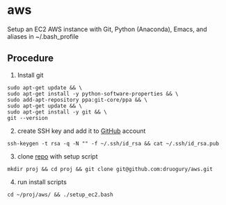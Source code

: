 # aws  
Setup an EC2 AWS instance with Git, Python (Anaconda), Emacs, and aliases in ~/.bash_profile

## Procedure  
1. Install git
```{r, engine='bash', submit}
sudo apt-get update && \
sudo apt-get install -y python-software-properties && \
sudo add-apt-repository ppa:git-core/ppa && \
sudo apt-get update && \
sudo apt-get install -y git && \
git --version
```

2. create SSH key and add it to [GitHub](https://github.com/settings/keys) account 
```{r, engine='bash', submit} 
ssh-keygen -t rsa -q -N "" -f ~/.ssh/id_rsa && cat ~/.ssh/id_rsa.pub
```

3. clone [repo](https://github.com/druogury/aws) with setup script
```{r, engine='bash', submit}
mkdir proj && cd proj && git clone git@github.com:druogury/aws.git
```

4. run install scripts
```{r, engine='bash', submit}
cd ~/proj/aws/ && ./setup_ec2.bash
```
